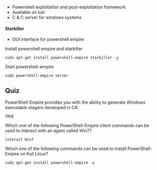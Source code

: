 - Powershell exploitation and post-exploitation framework
- Available on kali 
- C & C server for windows systems

#### Starkiller 

- GUI interface for powershell empire

Install powershell empire and starkiller
```
sudo apt-get install powershell-empire starkiller -y
```

Start powershell-empire
```
sudo powershell-empire server
```


## Quiz


PowerShell-Empire provides you with the ability to generate Windows executable stagers developed in C#.

	TRUE

Which one of the following PowerShell-Empire client commands can be used to interact with an agent called Win7?

	interact Win7


Which one of the following commands can be used to install PowerShell-Empire on Kali Linux?

	sudo apt-get install powershell-empire -y